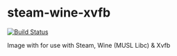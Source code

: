 # steam-wine-xvfb
[![Build Status](https://cloud.drone.io/api/badges/JJTC-Containers/steam-wine-xvfb/status.svg)](https://cloud.drone.io/JJTC-Containers/steam-wine-xvfb)

Image with for use with Steam, Wine (MUSL Libc) & Xvfb
